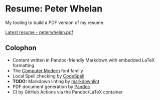 # Resume: Peter Whelan

My tooling to build a PDF version of my resume.

[Latest resume - peterwhelan.pdf](https://github.com/xwhelan/resume/releases/latest/download/peterwhelan.pdf)

## Colophon

- Content written in Pandoc-friendly Markdown with embedded LaTeX formatting
- The [Computer Modern](https://en.wikipedia.org/wiki/Computer_Modern) font family
- Local Spell checking by [CodeSpell](https://github.com/codespell-project/codespell)
- **TODO:** Markdown linting by [markdownlint](https://github.com/markdownlint/markdownlint)
- PDF document generation by [Pandoc](https://pandoc.org)
- CI by GitHub Actions via the Pandoc/LaTeX container
